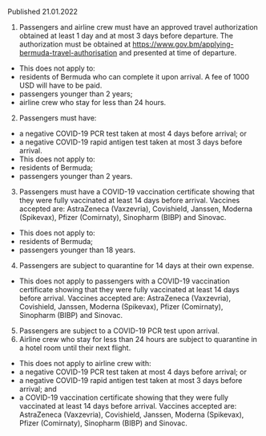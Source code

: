 Published 21.01.2022
1. Passengers and airline crew must have an approved travel authorization obtained at least 1 day and at most 3 days before departure. The authorization must be obtained at <a href="https://www.gov.bm/applying-bermuda-travel-authorisation">https://www.gov.bm/applying-bermuda-travel-authorisation</a> and presented at time of departure.
- This does not apply to:
- residents of Bermuda who can complete it upon arrival. A fee of 1000 USD will have to be paid.
- passengers younger than 2 years;
- airline crew who stay for less than 24 hours.
2. Passengers must have:
- a negative COVID-19 PCR test taken at most 4 days before arrival; or
- a negative COVID-19 rapid antigen test taken at most 3 days before arrival.
- This does not apply to:
- residents of Bermuda;
- passengers younger than 2 years.
3. Passengers must have a COVID-19 vaccination certificate showing that they were fully vaccinated at least 14 days before arrival. Vaccines accepted are: AstraZeneca (Vaxzevria), Covishield, Janssen, Moderna (Spikevax), Pfizer (Comirnaty), Sinopharm (BIBP) and Sinovac.
- This does not apply to:
- residents of Bermuda;
- passengers younger than 18 years.
4. Passengers are subject to quarantine for 14 days at their own expense.
- This does not apply to passengers with a COVID-19 vaccination certificate showing that they were fully vaccinated at least 14 days before arrival. Vaccines accepted are: AstraZeneca (Vaxzevria), Covishield, Janssen, Moderna (Spikevax), Pfizer (Comirnaty), Sinopharm (BIBP) and Sinovac.
5. Passengers are subject to a COVID-19 PCR test upon arrival.
6. Airline crew who stay for less than 24 hours are subject to quarantine in a hotel room until their next flight.
- This does not apply to airline crew with:
- a negative COVID-19 PCR test taken at most 4 days before arrival; or
- a negative COVID-19 rapid antigen test taken at most 3 days before arrival; and
- a COVID-19 vaccination certificate showing that they were fully vaccinated at least 14 days before arrival. Vaccines accepted are: AstraZeneca (Vaxzevria), Covishield, Janssen, Moderna (Spikevax), Pfizer (Comirnaty), Sinopharm (BIBP) and Sinovac.